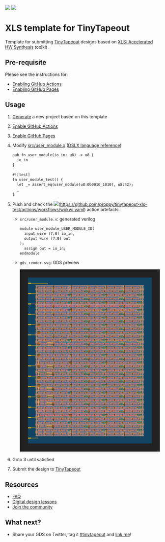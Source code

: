 ![](../../workflows/gds/badge.svg) ![](../../workflows/docs/badge.svg)

# XLS template for TinyTapeout

Template for submitting [TinyTapeout](https://tinytapeout.com) designs based on [XLS: Accelerated HW Synthesis](https://github.com/google/xls) toolkit .

## Pre-requisite

Please see the instructions for:

* [Enabling GitHub Actions](https://tinytapeout.com/faq/#when-i-commit-my-change-the-gds-action-isnt-running)
* [Enabling GitHub Pages](https://tinytapeout.com/faq/#my-github-action-is-failing-on-the-pages-part)

## Usage

1. [Generate](https://github.com/proppy/tinytapeout-xls-test/generate) a new project based on this template

1. [Enable GitHub Actions](https://tinytapeout.com/faq/#when-i-commit-my-change-the-gds-action-isnt-running)

1. [Enable GitHub Pages](https://tinytapeout.com/faq/#my-github-action-is-failing-on-the-pages-part)

1. Modify [src/user_module.x](src/user_module.x) ([DSLX language reference](https://google.github.io/xls/dslx_reference/))

	```
	pub fn user_module(io_in: u8) -> u8 {
	  io_in
	}

	#![test]
	fn user_module_test() {
	  let _= assert_eq(user_module(u8:0b0010_1010), u8:42);
	  _
	}
	```

1. Push and check the ![](../../workflows/gds/badge.svg)(https://github.com/proppy/tinytapeout-xls-test/actions/workflows/wokwi.yaml) action artefacts.

    - `src/user_module.v`: generated verilog
	
		```
		module user_module_USER_MODULE_ID(
		  input wire [7:0] io_in,
		  output wire [7:0] out
		);
		  assign out = io_in;
		endmodule
		```
	
	- `gds_render.svg`: GDS preview
	
        ![gds](gds_render.svg)

1. Goto 3 until satisfied

1. Submit the design to  [TinyTapeout](https://tinytapeout.com)

## Resources

* [FAQ](https://tinytapeout.com/faq/)
* [Digital design lessons](https://tinytapeout.com/digital_design/)
* [Join the community](https://discord.gg/rPK2nSjxy8)

## What next?

* Share your GDS on Twitter, tag it [#tinytapeout](https://twitter.com/hashtag/tinytapeout?src=hashtag_click) and [link me](https://twitter.com/matthewvenn)!
